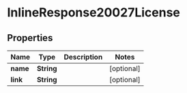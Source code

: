 

# InlineResponse20027License

## Properties

Name | Type | Description | Notes
------------ | ------------- | ------------- | -------------
**name** | **String** |  |  [optional]
**link** | **String** |  |  [optional]




